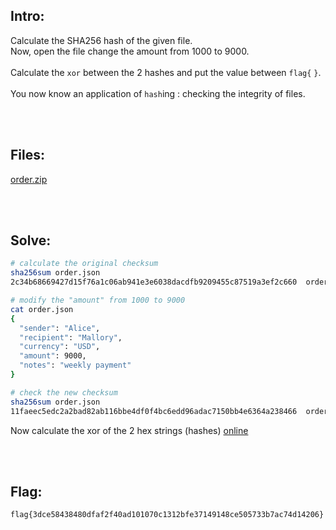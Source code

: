 ## Intro:

Calculate the SHA256 hash of the given file. <br>
Now, open the file change the amount from 1000 to 9000. <br>
<br>
Calculate the `xor` between the 2 hashes and put the value between `flag{` `}`.
<br>
<br>
You now know an application of `hash`ing : checking the integrity of files. 

<br><br>

## Files:
[order.zip](https://github.com/ChronosPK/Sibiu-Military-Cyber-Challenge/files/10683434/order.zip)

<br><br>

## Solve:

```bash
# calculate the original checksum
sha256sum order.json 
2c34b68669427d15f76a1c06ab941e3e6038dacdfb9209455c87519a3ef2c660  order.json

# modify the "amount" from 1000 to 9000
cat order.json 
{
  "sender": "Alice",
  "recipient": "Mallory",
  "currency": "USD",
  "amount": 9000,
  "notes": "weekly payment"
}

# check the new checksum
sha256sum order.json
11faeec5edc2a2bad82ab116bbe4df0f4bc6edd96adac7150bb4e6364a238466  order.json
```

Now calculate the xor of the 2 hex strings (hashes) [online](https://xor.pw/)

<br><br>

## Flag:
`flag{3dce58438480dfaf2f40ad101070c1312bfe37149148ce505733b7ac74d14206}`

